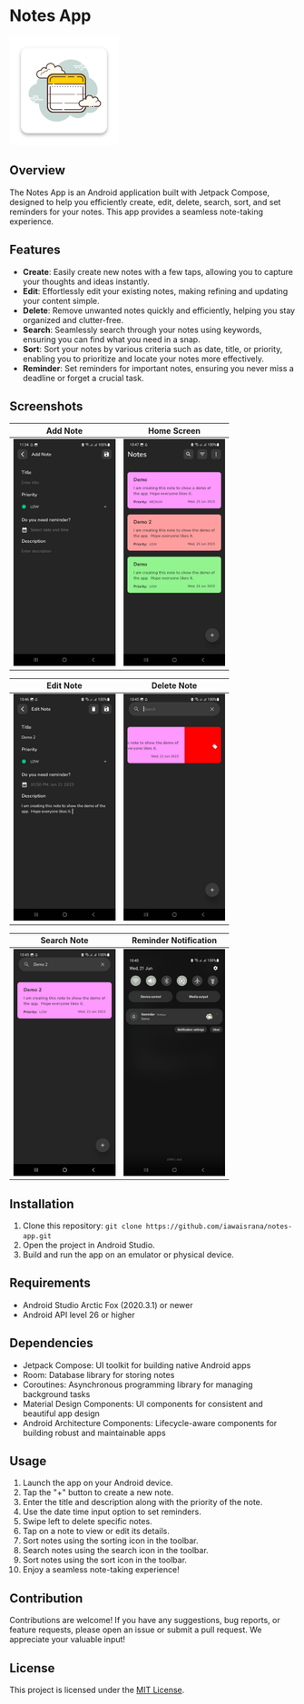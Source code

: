 
# Notes App

![Logo](./app/src/main/res/mipmap-xxxhdpi/ic_launcher.png)

## Overview
The Notes App is an Android application built with Jetpack Compose, designed to help you efficiently create, edit, delete, search, sort, and set reminders for your notes. This app provides a seamless note-taking experience.

## Features

- **Create**: Easily create new notes with a few taps, allowing you to capture your thoughts and ideas instantly.
- **Edit**: Effortlessly edit your existing notes, making refining and updating your content simple.
- **Delete**: Remove unwanted notes quickly and efficiently, helping you stay organized and clutter-free.
- **Search**: Seamlessly search through your notes using keywords, ensuring you can find what you need in a snap.
- **Sort**: Sort your notes by various criteria such as date, title, or priority, enabling you to prioritize and locate your notes more effectively.
- **Reminder**: Set reminders for important notes, ensuring you never miss a deadline or forget a crucial task.

## Screenshots

Add Note              |  Home Screen
:-------------------------:|:-------------------------:
<img src="./screenshots/add_note.jpeg" height="400">   |  <img src="./screenshots/home.jpeg" height="400"> 

Edit Note                  | Delete Note
:-------------------------:|:-------------------------:
<img src="./screenshots/edit_note.jpeg" height="400">    |  <img src="./screenshots/delete_note.jpeg" height="400"> 

Search Note                | Reminder Notification
:-------------------------:|:-------------------------:
<img src="./screenshots/search_note.jpeg" height="400">    |  <img src="./screenshots/reminder_notification.jpeg" height="400"> 

## Installation
1. Clone this repository: `git clone https://github.com/iawaisrana/notes-app.git`
2. Open the project in Android Studio.
3. Build and run the app on an emulator or physical device.

## Requirements
- Android Studio Arctic Fox (2020.3.1) or newer
- Android API level 26 or higher

## Dependencies
- Jetpack Compose: UI toolkit for building native Android apps
- Room: Database library for storing notes
- Coroutines: Asynchronous programming library for managing background tasks
- Material Design Components: UI components for consistent and beautiful app design
- Android Architecture Components: Lifecycle-aware components for building robust and maintainable apps

## Usage
1. Launch the app on your Android device.
2. Tap the "+" button to create a new note.
3. Enter the title and description along with the priority of the note.
4. Use the date time input option to set reminders.
5. Swipe left to delete specific notes.
6. Tap on a note to view or edit its details.
7. Sort notes using the sorting icon in the toolbar.
8. Search notes using the search icon in the toolbar.
9. Sort notes using the sort icon in the toolbar.
10. Enjoy a seamless note-taking experience!

## Contribution
Contributions are welcome! If you have any suggestions, bug reports, or feature requests, please open an issue or submit a pull request. We appreciate your valuable input!

## License
This project is licensed under the [MIT License](/path/to/LICENSE).
